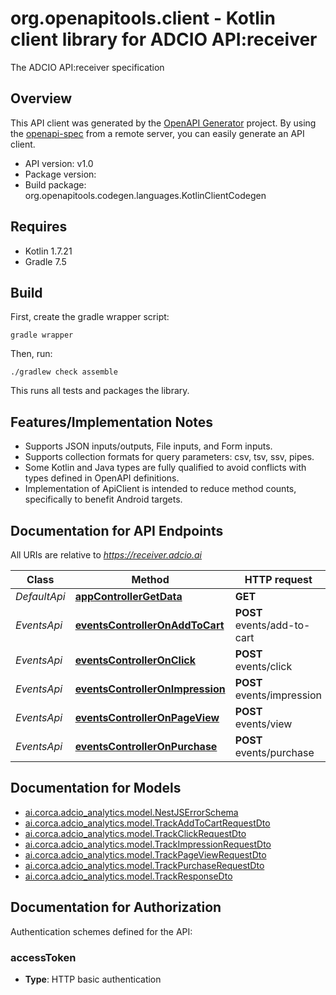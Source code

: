 # org.openapitools.client - Kotlin client library for ADCIO API:receiver

The ADCIO API:receiver specification

## Overview
This API client was generated by the [OpenAPI Generator](https://openapi-generator.tech) project.  By using the [openapi-spec](https://github.com/OAI/OpenAPI-Specification) from a remote server, you can easily generate an API client.

- API version: v1.0
- Package version: 
- Build package: org.openapitools.codegen.languages.KotlinClientCodegen

## Requires

* Kotlin 1.7.21
* Gradle 7.5

## Build

First, create the gradle wrapper script:

```
gradle wrapper
```

Then, run:

```
./gradlew check assemble
```

This runs all tests and packages the library.

## Features/Implementation Notes

* Supports JSON inputs/outputs, File inputs, and Form inputs.
* Supports collection formats for query parameters: csv, tsv, ssv, pipes.
* Some Kotlin and Java types are fully qualified to avoid conflicts with types defined in OpenAPI definitions.
* Implementation of ApiClient is intended to reduce method counts, specifically to benefit Android targets.

<a id="documentation-for-api-endpoints"></a>
## Documentation for API Endpoints

All URIs are relative to *https://receiver.adcio.ai*

Class | Method | HTTP request | Description
------------ | ------------- | ------------- | -------------
*DefaultApi* | [**appControllerGetData**](docs/DefaultApi.md#appcontrollergetdata) | **GET**  | 
*EventsApi* | [**eventsControllerOnAddToCart**](docs/EventsApi.md#eventscontrolleronaddtocart) | **POST** events/add-to-cart | 
*EventsApi* | [**eventsControllerOnClick**](docs/EventsApi.md#eventscontrolleronclick) | **POST** events/click | 
*EventsApi* | [**eventsControllerOnImpression**](docs/EventsApi.md#eventscontrolleronimpression) | **POST** events/impression | 
*EventsApi* | [**eventsControllerOnPageView**](docs/EventsApi.md#eventscontrolleronpageview) | **POST** events/view | 
*EventsApi* | [**eventsControllerOnPurchase**](docs/EventsApi.md#eventscontrolleronpurchase) | **POST** events/purchase | 


<a id="documentation-for-models"></a>
## Documentation for Models

 - [ai.corca.adcio_analytics.model.NestJSErrorSchema](docs/NestJSErrorSchema.md)
 - [ai.corca.adcio_analytics.model.TrackAddToCartRequestDto](docs/TrackAddToCartRequestDto.md)
 - [ai.corca.adcio_analytics.model.TrackClickRequestDto](docs/TrackClickRequestDto.md)
 - [ai.corca.adcio_analytics.model.TrackImpressionRequestDto](docs/TrackImpressionRequestDto.md)
 - [ai.corca.adcio_analytics.model.TrackPageViewRequestDto](docs/TrackPageViewRequestDto.md)
 - [ai.corca.adcio_analytics.model.TrackPurchaseRequestDto](docs/TrackPurchaseRequestDto.md)
 - [ai.corca.adcio_analytics.model.TrackResponseDto](docs/TrackResponseDto.md)


<a id="documentation-for-authorization"></a>
## Documentation for Authorization


Authentication schemes defined for the API:
<a id="accessToken"></a>
### accessToken

- **Type**: HTTP basic authentication

